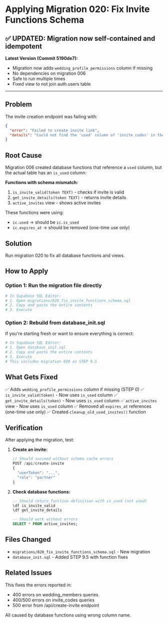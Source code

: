 # Applying Migration 020: Fix Invite Functions Schema

## ✅ UPDATED: Migration now self-contained and idempotent

**Latest Version (Commit 5190de7):**
- Migration now adds `wedding_profile_permissions` column if missing
- No dependencies on migration 006
- Safe to run multiple times
- Fixed view to not join auth.users table

---

## Problem

The invite creation endpoint was failing with:
```json
{
  "error": "Failed to create invite link",
  "details": "Could not find the 'used' column of 'invite_codes' in the schema cache"
}
```

## Root Cause

Migration 006 created database functions that reference a `used` column, but the actual table has an `is_used` column:

**Functions with schema mismatch:**
1. `is_invite_valid(token TEXT)` - checks if invite is valid
2. `get_invite_details(token TEXT)` - returns invite details
3. `active_invites` view - shows active invites

These functions were using:
- `ic.used` → should be `ic.is_used`
- `ic.expires_at` → should be removed (one-time use only)

## Solution

Run migration 020 to fix all database functions and views.

## How to Apply

### Option 1: Run the migration file directly

```bash
# In Supabase SQL Editor:
# 1. Open migrations/020_fix_invite_functions_schema.sql
# 2. Copy and paste the entire contents
# 3. Execute
```

### Option 2: Rebuild from database_init.sql

If you're starting fresh or want to ensure everything is correct:

```bash
# In Supabase SQL Editor:
# 1. Open database_init.sql
# 2. Copy and paste the entire contents
# 3. Execute
# This includes migration 020 as STEP 9.5
```

## What Gets Fixed

✅ Adds `wedding_profile_permissions` column if missing (STEP 0)
✅ `is_invite_valid(token)` - Now uses `is_used` column
✅ `get_invite_details(token)` - Now uses `is_used` column
✅ `active_invites` view - Now uses `is_used` column
✅ Removed all `expires_at` references (one-time use only)
✅ Created `cleanup_old_used_invites()` function

## Verification

After applying the migration, test:

1. **Create an invite:**
   ```javascript
   // Should succeed without schema cache errors
   POST /api/create-invite
   {
     "userToken": "...",
     "role": "partner"
   }
   ```

2. **Check database functions:**
   ```sql
   -- Should return function definition with is_used (not used)
   \df is_invite_valid
   \df get_invite_details

   -- Should work without errors
   SELECT * FROM active_invites;
   ```

## Files Changed

- `migrations/020_fix_invite_functions_schema.sql` - New migration
- `database_init.sql` - Added STEP 9.5 with function fixes

## Related Issues

This fixes the errors reported in:
- 400 errors on wedding_members queries
- 400/500 errors on invite_codes queries
- 500 error from /api/create-invite endpoint

All caused by database functions using wrong column name.
